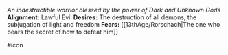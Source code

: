 *An indestructible warrior blessed by the power of Dark and Unknown Gods*
**Alignment:** Lawful Evil
**Desires:** The destruction of all demons, the subjugation of light and freedom
**Fears:** [[13thAge/Rorschach|The one who bears the secret of how to defeat him]]

#icon